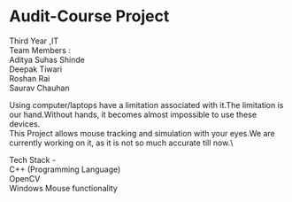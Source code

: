 # Audit-Course Project
Third Year ,IT \
Team Members : \
Aditya Suhas Shinde \
Deepak Tiwari \
Roshan Rai \
Saurav Chauhan 

Using computer/laptops have a limitation associated with it.The limitation is our hand.Without hands, it becomes almost impossible to use these devices.\
This Project allows mouse tracking and simulation with your eyes.We are currently working on it, as it is not so much accurate till now.\

Tech Stack -\
C++ (Programming Language) \
OpenCV \
Windows Mouse functionality
